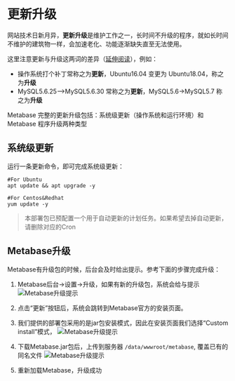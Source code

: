 # 更新升级

网站技术日新月异，**更新升级**是维护工作之一，长时间不升级的程序，就如长时间不维护的建筑物一样，会加速老化、功能逐渐缺失直至无法使用。  

这里注意更新与升级这两词的差异（[延伸阅读](https://support.websoft9.com/docs/faq/zh/tech-upgrade.html#更新-vs-升级)），例如：
- 操作系统打个补丁常称之为**更新**，Ubuntu16.04 变更为 Ubuntu18.04，称之为**升级**
- MySQL5.6.25-->MySQL5.6.30 常称之为**更新**，MySQL5.6->MySQL5.7 称之为**升级**

Metabase 完整的更新升级包括：系统级更新（操作系统和运行环境）和 Metabase 程序升级两种类型

## 系统级更新

运行一条更新命令，即可完成系统级更新：

``` shell
#For Ubuntu
apt update && apt upgrade -y

#For Centos&Redhat
yum update -y
```
> 本部署包已预配置一个用于自动更新的计划任务。如果希望去掉自动更新，请删除对应的Cron


## Metabase升级

Metabase有升级包的时候，后台会及时给出提示。参考下面的步骤完成升级：

1. Metabase后台->设置->升级，如果有新的升级包，系统会给与提示
![Metabase升级提示](https://libs.websoft9.com/Websoft9/DocsPicture/zh/metabase/metabase-updatereminder-websoft9.png)

2. 点击“更新”按钮后，系统会跳转到Metabase官方的安装页面。
3. 我们提供的部署包采用的是jar包安装模式，因此在安装页面我们选择“Custom install”模式，
![Metabase升级提示](https://libs.websoft9.com/Websoft9/DocsPicture/zh/metabase/metabase-updatedl-websoft9.png)

3. 下载Metabase.jar包后，上传到服务器 `/data/wwwroot/metabase`, 覆盖已有的同名文件
![Metabase升级提示](https://libs.websoft9.com/Websoft9/DocsPicture/zh/metabase/metabase-updatereplace-websoft9.png)

4. 重新加载Metabase，升级成功